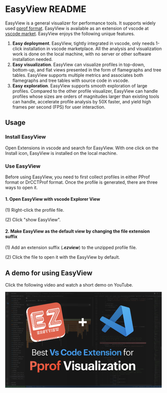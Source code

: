 # EasyView README

EasyView is a general visualizer for performance tools. It supports widely used [pprof format](https://github.com/google/pprof/blob/master/proto/profile.proto).
EasyView is available as an extension of vscode at [vscode market](https://marketplace.visualstudio.com/items?itemName=xuhpclib-easyview.easyview). EasyView enjoys the following unique features.

1. **Easy deployment**. EasyView, tightly integrated in vscode, only needs 1-click installation in vscode marketplace. All the analysis and visualization work is done on the local machine, with no server or other software installation needed. 
2. **Easy visualization**. EasyView can visualize profiles in top-down, bottom-up, and flat views presented in the form of flamegraphs and tree tables. EasyView supports multiple metrics and associates both flamegraphs and tree tables with source code in vscode.  
3. **Easy exploration**. EasyView supports smooth exploration of large profiles. Compared to the other profile visualizer, EasyView can handle profiles whose sizes are orders of magnitudes larger than existing tools can handle, accelerate profile analysis by 50X faster, and yield high frames per second (FPS) for user interaction.


## Usage

### Install EasyView

Open Extensions in vscode and search for EasyView. With one click on the Install icon, EasyView is installed on the local machine.

### Use EasyView

Before using EasyView, you need to first collect profiles in either PProf format or DrCCTProf format. 
Once the profile is generated, there are three ways to open it.


#### 1. Open EasyView with vscode Explorer View

(1) Right-click the profile file.

(2) Click "show EasyView".

#### 2. Make EasyView as the default view by changing the file extension suffix

(1) Add an extension suffix (***.ezview***) to the unzipped profile file.

(2) Click the file to open it with the EasyView by default.


## A demo for using EasyView

Click the following video and watch a short demo on YouTube.

[![YouTube](./YouTube.png)](https://youtu.be/NKS3pIe3-qQ)
